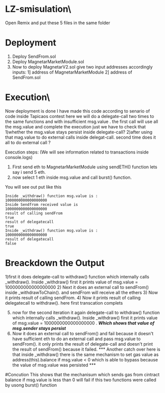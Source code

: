 # LZ-smisulation\
Open Remix and put these 5 files in the same folder

# Deployment
1) Deploy SendFrom.sol 
2) Deploy MagnetarMarketModule.sol 
3) Now to deploy MagnetarV2.sol give two input addresses accordingly 
        inputs: 1] address of MagnetarMarketModule
                 2] address of SendFrom.sol

# Execution\ 
Now deployment is done I have made this code according to senario of code inside Tapicaos contest
here we will do a delegate-call two times to the same functions and with insufficient msg.value . 
the first call will use all the msg.value and complete the execution just we have to check that 
1)whether the msg.value stays persist inside delegate-call?
2)after using that mag.value to do external calls inside delegat-call. second time does it all to do external call ?

Execution steps: (We will see information related to transactions inside console.logs)
1) First send eth to MagnetarMarketModule using sendETH() function lets say i send 5 eth.
2) now select 1 eth inside msg.value and call burst() function.

You will see out put like this 
```
Inside _withdraw() function msg.value is :
1000000000000000000
Inside Sendfrom received value is
1000000000000000000
result of calling sendFrom
true
result of delegatecall
true
Inside _withdraw() function msg.value is :
1000000000000000000
result of delegatecall
false
```
# Breackdown the Output
1)first it does delegate-call to withdraw() function which internally calls _withdraw(). Inside _withdraw() first it prints value of msg.value = 1000000000000000000
2) Next it does an external call to sendFrom() inside _withdrawToChain().  and sendFrom will receive all the ethers 
3) Now it prints result of calling sendFrom.
4) Now it prints result of calling delegatecall to withdraw(). here first transcation complets

5) now for the second iteration it again delegate-call to withdraw() function which internally calls _withdraw().
   Inside _withdraw() first it prints value of msg.value = 1000000000000000000 . ***Which shows that value of msg.sender stays persist***
6) Now it does an external call to sendFrom() and fail because it doesn't have sufficient eth to do an external call and pass msg.value to sendFrom(). it only prints the result of delegate-call and doesn't print the result of sendFrom() because it failed.
   *** Another catch over here is that inside _withdraw() there is the same mechanism to set gas value as address(this).balance if msg.value < 0 which is able to bypass because the value of msg.value was persisted ***

#Concution 
This shows that the mechanisum which sends gas from cintract balance if msg.value is less than 0 will fail if this two functions were called by usong burst() function 


